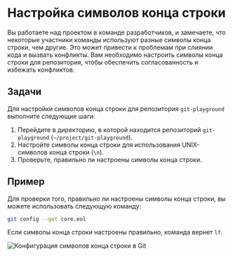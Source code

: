 # Настройка символов конца строки

Вы работаете над проектом в команде разработчиков, и замечаете, что некоторые участники команды используют разные символы конца строки, чем другие. Это может привести к проблемам при слиянии кода и вызвать конфликты. Вам необходимо настроить символы конца строки для репозитория, чтобы обеспечить согласованность и избежать конфликтов.

## Задачи

Для настройки символов конца строки для репозитория `git-playground` выполните следующие шаги:

1. Перейдите в директорию, в которой находится репозиторий `git-playground` (`~/project/git-playground`).
2. Настройте символы конца строки для использования UNIX-символов конца строки (`\n`).
3. Проверьте, правильно ли настроены символы конца строки.

## Пример

Для проверки того, правильно ли настроены символы конца строки, вы можете использовать следующую команду:

```bash
git config --get core.eol
```

Если символы конца строки настроены правильно, команда вернет `lf`.

![Конфигурация символов конца строки в Git](../assets/20240702-15-01-34-S4a8vHzh@2x.png)
